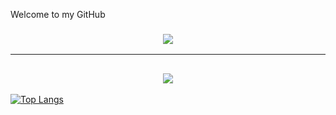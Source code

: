 Welcome to my GitHub

<h3 align="center">
  <a href="https://discord.com/users/213388564400963585" alt="Discord">
      <img src="https://panels-images.twitch.tv/panel-165583853-image-fe238e64-3a80-4bc8-99e7-f3ff04ea8b66"/>
  </a>
</h3>

<hr>

<h2 align="center">
  <a href="https://github.com/calvinhofman">
    <img align="center" src="https://github-readme-stats.vercel.app/api?username=calvinhofman&count_private=true">
  </a>
  <br>
</h2>


[![Top Langs](https://github-readme-stats.vercel.app/api/top-langs/?username=calvinhofman&layout=compact&theme=synthwave)](https://github.com/calvinhofman/)
